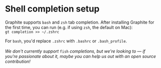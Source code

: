 # Shell completion setup

Graphite supports `bash` and `zsh` tab completion. After installing Graphite for the first time, you can run (e.g. if using `zsh`, the default on Mac):\
`gt completion >> ~/.zshrc`

For `bash`, you'd replace `.zshrc` with `.bashrc` or `.bash_profile`.\
\
_We don't currently support_ `fish` _completions, but we're looking to — if you're passionate about it, maybe you can help us out with an open source contribution!_
